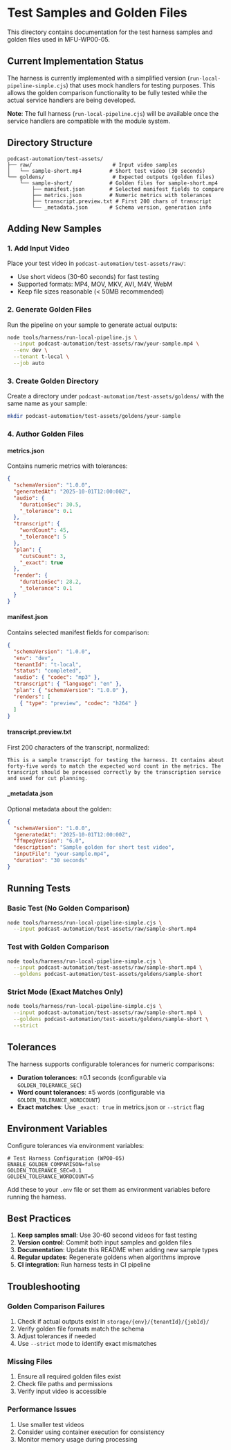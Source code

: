 # Test Samples and Golden Files

This directory contains documentation for the test harness samples and golden files used in MFU-WP00-05.

## Current Implementation Status

The harness is currently implemented with a simplified version (`run-local-pipeline-simple.cjs`) that uses mock handlers for testing purposes. This allows the golden comparison functionality to be fully tested while the actual service handlers are being developed.

**Note**: The full harness (`run-local-pipeline.cjs`) will be available once the service handlers are compatible with the module system.

## Directory Structure

```text
podcast-automation/test-assets/
├── raw/                          # Input video samples
│   └── sample-short.mp4         # Short test video (30 seconds)
└── goldens/                      # Expected outputs (golden files)
    └── sample-short/            # Golden files for sample-short.mp4
        ├── manifest.json        # Selected manifest fields to compare
        ├── metrics.json         # Numeric metrics with tolerances
        ├── transcript.preview.txt # First 200 chars of transcript
        └── _metadata.json       # Schema version, generation info
```

## Adding New Samples

### 1. Add Input Video

Place your test video in `podcast-automation/test-assets/raw/`:

- Use short videos (30-60 seconds) for fast testing
- Supported formats: MP4, MOV, MKV, AVI, M4V, WebM
- Keep file sizes reasonable (< 50MB recommended)

### 2. Generate Golden Files

Run the pipeline on your sample to generate actual outputs:

```bash
node tools/harness/run-local-pipeline.js \
  --input podcast-automation/test-assets/raw/your-sample.mp4 \
  --env dev \
  --tenant t-local \
  --job auto
```

### 3. Create Golden Directory

Create a directory under `podcast-automation/test-assets/goldens/` with the same name as your sample:

```bash
mkdir podcast-automation/test-assets/goldens/your-sample
```

### 4. Author Golden Files

#### metrics.json

Contains numeric metrics with tolerances:

```json
{
  "schemaVersion": "1.0.0",
  "generatedAt": "2025-10-01T12:00:00Z",
  "audio": {
    "durationSec": 30.5,
    "_tolerance": 0.1
  },
  "transcript": {
    "wordCount": 45,
    "_tolerance": 5
  },
  "plan": {
    "cutsCount": 3,
    "_exact": true
  },
  "render": {
    "durationSec": 28.2,
    "_tolerance": 0.1
  }
}
```

#### manifest.json

Contains selected manifest fields for comparison:

```json
{
  "schemaVersion": "1.0.0",
  "env": "dev",
  "tenantId": "t-local",
  "status": "completed",
  "audio": { "codec": "mp3" },
  "transcript": { "language": "en" },
  "plan": { "schemaVersion": "1.0.0" },
  "renders": [
    { "type": "preview", "codec": "h264" }
  ]
}
```

#### transcript.preview.txt

First 200 characters of the transcript, normalized:

```text
This is a sample transcript for testing the harness. It contains about forty-five words to match the expected word count in the metrics. The transcript should be processed correctly by the transcription service and used for cut planning.
```

#### _metadata.json

Optional metadata about the golden:

```json
{
  "schemaVersion": "1.0.0",
  "generatedAt": "2025-10-01T12:00:00Z",
  "ffmpegVersion": "6.0",
  "description": "Sample golden for short test video",
  "inputFile": "your-sample.mp4",
  "duration": "30 seconds"
}
```

## Running Tests

### Basic Test (No Golden Comparison)

```bash
node tools/harness/run-local-pipeline-simple.cjs \
  --input podcast-automation/test-assets/raw/sample-short.mp4
```

### Test with Golden Comparison

```bash
node tools/harness/run-local-pipeline-simple.cjs \
  --input podcast-automation/test-assets/raw/sample-short.mp4 \
  --goldens podcast-automation/test-assets/goldens/sample-short
```

### Strict Mode (Exact Matches Only)

```bash
node tools/harness/run-local-pipeline-simple.cjs \
  --input podcast-automation/test-assets/raw/sample-short.mp4 \
  --goldens podcast-automation/test-assets/goldens/sample-short \
  --strict
```

## Tolerances

The harness supports configurable tolerances for numeric comparisons:

- **Duration tolerances**: ±0.1 seconds (configurable via `GOLDEN_TOLERANCE_SEC`)
- **Word count tolerances**: ±5 words (configurable via `GOLDEN_TOLERANCE_WORDCOUNT`)
- **Exact matches**: Use `_exact: true` in metrics.json or `--strict` flag

## Environment Variables

Configure tolerances via environment variables:

```env
# Test Harness Configuration (WP00-05)
ENABLE_GOLDEN_COMPARISON=false
GOLDEN_TOLERANCE_SEC=0.1
GOLDEN_TOLERANCE_WORDCOUNT=5
```

Add these to your `.env` file or set them as environment variables before running the harness.

## Best Practices

1. **Keep samples small**: Use 30-60 second videos for fast testing
2. **Version control**: Commit both input samples and golden files
3. **Documentation**: Update this README when adding new sample types
4. **Regular updates**: Regenerate goldens when algorithms improve
5. **CI integration**: Run harness tests in CI pipeline

## Troubleshooting

### Golden Comparison Failures

1. Check if actual outputs exist in `storage/{env}/{tenantId}/{jobId}/`
2. Verify golden file formats match the schema
3. Adjust tolerances if needed
4. Use `--strict` mode to identify exact mismatches

### Missing Files

1. Ensure all required golden files exist
2. Check file paths and permissions
3. Verify input video is accessible

### Performance Issues

1. Use smaller test videos
2. Consider using container execution for consistency
3. Monitor memory usage during processing

